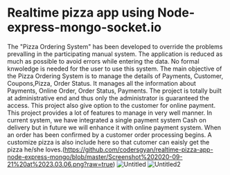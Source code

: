 # Realtime pizza app using Node-express-mongo-socket.io

The "Pizza Ordering System" has been developed to override the problems prevalling in the participating manual system. The application is reduced as much as possible to avoid errors while entering the data. No formal knwoledge is needed for the user to use this system.
The main objective of the Pizza Ordering System is to manage the details of Payments, Customer, Coupons,Pizza, Order Status. It manages all the information about Payments, Online Order, Order Status, Payments. The project is totally built at administrative end and thus only the administrator is guaranteed the access.
This project also give option to the customer for online payment. This project provides a lot of features to manage in very well manner. In current system, we have integrated a single payment system Cash on delivery but in future we will enhance it with online payment system. When an order has been confirmed by a customer order processing begins.
A customize pizza is also include here so that cutomer can eaisly get the pizza he/she loves.(https://github.com/codersgyan/realtime-pizza-app-node-express-mongo/blob/master/Screenshot%202020-09-21%20at%2023.03.06.png?raw=true)
![Untitled](https://user-images.githubusercontent.com/77793801/136163286-c27c5a2a-19f3-4577-9ccc-3b53f8796f4d.png)
![Untitled2](https://user-images.githubusercontent.com/77793801/136163313-dbec0605-f6cf-4fd5-b77a-f25d9dce7700.png)


